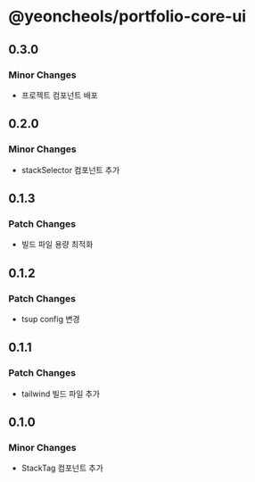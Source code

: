 # @yeoncheols/portfolio-core-ui

## 0.3.0

### Minor Changes

- 프로젝트 컴포넌트 배포

## 0.2.0

### Minor Changes

- stackSelector 컴포넌트 추가

## 0.1.3

### Patch Changes

- 빌드 파일 용량 최적화

## 0.1.2

### Patch Changes

- tsup config 변경

## 0.1.1

### Patch Changes

- tailwind 빌드 파일 추가

## 0.1.0

### Minor Changes

- StackTag 컴포넌트 추가
